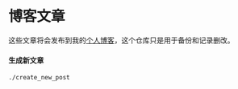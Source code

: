 # 博客文章

这些文章将会发布到我的[个人博客](https://winkey.me/blog)，这个仓库只是用于备份和记录删改。



#### 生成新文章

```bash
./create_new_post
```

